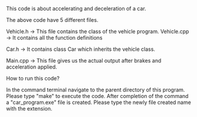 This code is about accelerating and deceleration of a car.

The above code have 5 different files.

Vehicle.h -> This file contains the class of the vehicle program.
Vehicle.cpp -> It contains all the function definitions

Car.h -> It contains class Car which inherits the vehicle class.

Main.cpp -> This file gives us the actual output after brakes and acceleration applied.

How to run this code?

In the command terminal navigate to the parent directory of this program.
Please type "make" to execute the code.
After completion of the command a "car_program.exe" file is created. 
Please type the newly file created name with the extension. 
